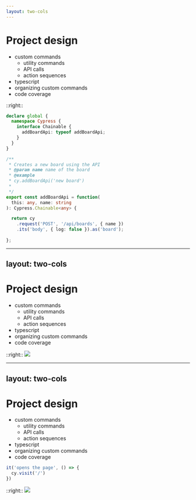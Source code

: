 ```yaml
---
layout: two-cols
---
```


# Project design

- <span v-mark="{color: '#41B0F6', type: 'underline', at: 0}">custom commands</span>
  - utility commands
  - API calls
  - action sequences
- typescript
- organizing custom commands
- code coverage

::right::

```ts {*|1-7|16-18|9-15|*}{lines:true}
declare global {
  namespace Cypress {
    interface Chainable {
      addBoardApi: typeof addBoardApi;
    }
  }
}

/**
 * Creates a new board using the API
 * @param name name of the board
 * @example
 * cy.addBoardApi('new board')
 *
 */
export const addBoardApi = function(
  this: any, name: string
): Cypress.Chainable<any> {

  return cy
    .request('POST', '/api/boards', { name })
    .its('body', { log: false }).as('board');
    
};

```

<style>
.two-columns {
  gap: 1rem;
  grid-template-columns: 10fr 10fr !important;
}


</style>

<!--
- moving on to the topic of how to design your whole project
- one of the superpowers of Cypress is the ability to expand your command library by custom commands
- three types of commands
  - utility commands - getbyDataId, getClipboard, getTooltip
  - api calls
  - action sequences - as we shown, don’t overcomplicate it

- one of the things you can notice in this custom command shown on the right, that it is full of typescript
- this single command will take care of
  - [click] autocompletion
  - [click] correct types for parametern and return types
  - [click] jsdoc documentation
  - [click]
-->

---
layout: two-cols
---

# Project design

- custom commands
  - utility commands
  - API calls
  - action sequences
- typescript
- <span v-mark="{color: '#41B0F6', type: 'underline', at: 0}">organizing custom commands</span>
- code coverage

::right::
<img src="/images/custom_commands.png" class="pt-[30%]" />

<!--
- normally, a place to add your custom commands is the commands.js file that is created by default
- but as you scale up, it is much better to organize them in separate files and store them in it’s own folder
- if you are in a monorepo situation, it’s really hand to create your own library of commands, which then can be imported and used across multiple different projects
-->

---
layout: two-cols
---

# Project design

- custom commands
  - utility commands
  - API calls
  - action sequences
- typescript
- organizing custom commands
- <span v-mark="{color: '#41B0F6', type: 'underline', at: 0}">code coverage</span>


```js
it('opens the page', () => {
  cy.visit('/')
})
```


::right::
<img src="/images/code_coverage.png" />

<style>
.two-columns {
  gap: 1rem;
  grid-template-columns: 1fr 1fr !important;
}

.slidev-code {
  margin-top: 30px;
  margin-right: 130px;
}
</style>

<!--
- one other tool that can be great for keeping up with the project growing is the code coverage

- in the example - a simple visit covers 25% of the application
- this also demonstrates the power of e2e tests

- gets a bad reputation - usually there’s a story of a non-technical manager trying to chase numbers and traumatizing the whole team
- but it’s really useful to think of code coverage as an undiscovered map areas - any rts games fans?
- as project grows bigger, it is impossible for one "test manager" to keep track of every user story being covered by a test
- it also provides information of the areas in app that are being overtested
-->
